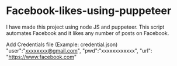 # Facebook-likes-using-puppeteer

I have made this project using node JS and puppeteer. 
This script automates Facebook and it likes any number of posts on Facebook.

Add Credentials file (Example: credential.json)
"user":"xxxxxxxx@gmail.com",
"pwd":"xxxxxxxxxxxx",
"url": "https://www.facebook.com"
